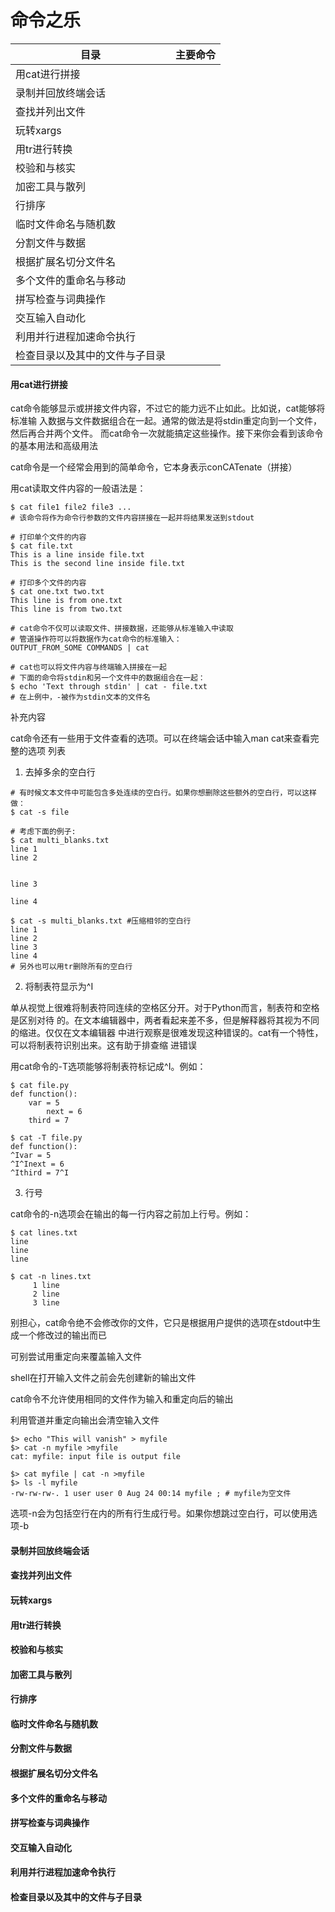 命令之乐
========
| 目录                           | 主要命令 |
| ------------------------------ | -------- |
| 用cat进行拼接                  |          |
| 录制并回放终端会话             |          |
| 查找并列出文件                 |          |
| 玩转xargs                      |          |
| 用tr进行转换                   |          |
| 校验和与核实                   |          |
| 加密工具与散列                 |          |
| 行排序                         |          |
| 临时文件命名与随机数           |          |
| 分割文件与数据                 |          |
| 根据扩展名切分文件名           |          |
| 多个文件的重命名与移动         |          |
| 拼写检查与词典操作             |          |
| 交互输入自动化                 |          |
| 利用并行进程加速命令执行       |          |
| 检查目录以及其中的文件与子目录 |          |

#### 用cat进行拼接

cat命令能够显示或拼接文件内容，不过它的能力远不止如此。比如说，cat能够将标准输
入数据与文件数据组合在一起。通常的做法是将stdin重定向到一个文件，然后再合并两个文件。
而cat命令一次就能搞定这些操作。接下来你会看到该命令的基本用法和高级用法

cat命令是一个经常会用到的简单命令，它本身表示conCATenate（拼接）



用cat读取文件内容的一般语法是：

```shell
$ cat file1 file2 file3 ... 
# 该命令将作为命令行参数的文件内容拼接在一起并将结果发送到stdout

# 打印单个文件的内容
$ cat file.txt
This is a line inside file.txt
This is the second line inside file.txt

# 打印多个文件的内容
$ cat one.txt two.txt
This line is from one.txt
This line is from two.txt 

# cat命令不仅可以读取文件、拼接数据，还能够从标准输入中读取
# 管道操作符可以将数据作为cat命令的标准输入：
OUTPUT_FROM_SOME COMMANDS | cat

# cat也可以将文件内容与终端输入拼接在一起
# 下面的命令将stdin和另一个文件中的数据组合在一起：
$ echo 'Text through stdin' | cat - file.txt
# 在上例中，-被作为stdin文本的文件名
```

补充内容

cat命令还有一些用于文件查看的选项。可以在终端会话中输入man cat来查看完整的选项
列表

1. 去掉多余的空白行

```shell
# 有时候文本文件中可能包含多处连续的空白行。如果你想删除这些额外的空白行，可以这样做：
$ cat -s file 

# 考虑下面的例子:
$ cat multi_blanks.txt
line 1
line 2


line 3

line 4

$ cat -s multi_blanks.txt #压缩相邻的空白行
line 1
line 2
line 3
line 4 
# 另外也可以用tr删除所有的空白行
```

2. 将制表符显示为^I

单从视觉上很难将制表符同连续的空格区分开。对于Python而言，制表符和空格是区别对待
的。在文本编辑器中，两者看起来差不多，但是解释器将其视为不同的缩进。仅仅在文本编辑器
中进行观察是很难发现这种错误的。cat有一个特性，可以将制表符识别出来。这有助于排查缩
进错误

用cat命令的-T选项能够将制表符标记成^I。例如：

```shell
$ cat file.py
def function():
    var = 5
    	next = 6
    third = 7
    
$ cat -T file.py
def function():
^Ivar = 5
^I^Inext = 6
^Ithird = 7^I
```

3. 行号

cat命令的-n选项会在输出的每一行内容之前加上行号。例如：

```shell
$ cat lines.txt
line
line
line

$ cat -n lines.txt
     1 line
     2 line
     3 line 
```

别担心，cat命令绝不会修改你的文件，它只是根据用户提供的选项在stdout中生成一个修改过的输出而已

可别尝试用重定向来覆盖输入文件

shell在打开输入文件之前会先创建新的输出文件

cat命令不允许使用相同的文件作为输入和重定向后的输出

利用管道并重定向输出会清空输入文件

```shell
$> echo "This will vanish" > myfile
$> cat -n myfile >myfile
cat: myfile: input file is output file

$> cat myfile | cat -n >myfile
$> ls -l myfile
-rw-rw-rw-. 1 user user 0 Aug 24 00:14 myfile ; # myfile为空文件
```

选项-n会为包括空行在内的所有行生成行号。如果你想跳过空白行，可以使用选项-b

#### 录制并回放终端会话





#### 查找并列出文件





#### 玩转xargs





#### 用tr进行转换





#### 校验和与核实





#### 加密工具与散列





#### 行排序





#### 临时文件命名与随机数





#### 分割文件与数据





#### 根据扩展名切分文件名





#### 多个文件的重命名与移动





#### 拼写检查与词典操作





#### 交互输入自动化





#### 利用并行进程加速命令执行






#### 检查目录以及其中的文件与子目录
















